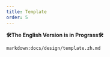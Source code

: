 ```yaml
---
title: Template
order: 5
---
```


**🛠The English Version is in Prograss🛠**

`markdown:docs/design/template.zh.md`

